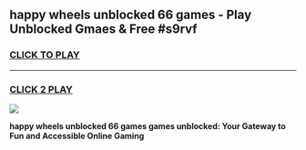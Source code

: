 
## happy wheels unblocked 66 games - Play Unblocked Gmaes & Free #s9rvf
<h3>
<a href="https://news.freeplayer.one?title=happy_wheels_unblocked_66_games&ref=03M">CLICK TO PLAY</a></h3>
<hr>

<h3>
<a href="https://news.freeplayer.one?title=happy_wheels_unblocked_66_games&ref=03M">CLICK 2 PLAY</a>
  
</h3>

<a href="https://news.freeplayer.one?title=happy_wheels_unblocked_66_games&ref=03M"><img src="https://clearcache.store/games.png"></a>


**happy wheels unblocked 66 games games unblocked: Your Gateway to Fun and Accessible Online Gaming**
